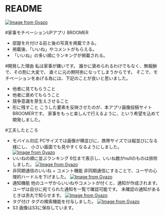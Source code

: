 # README
[![Image from Gyazo](https://i.gyazo.com/b973203f74c582402a1f9dc804ddc55b.jpg)](https://gyazo.com/b973203f74c582402a1f9dc804ddc55b)


#家事モチベーションUPアプリ BROOMER
- 部屋を片付ける前と後の写真を掲載できる。
- 掲載後、「いいね」やコメントがもらえる。
- 「いいね」の多い順にランキングが掲載される。

#開発した理由
私は家事が嫌いです。
誰かに褒められるわけでもなく、無報酬で、その割に大変で、
直ぐに元の黙阿弥になってしまうからです。
そこで、モチベーションをあげる為には、下記のことが良いと思いました。
- 他者に見てもらうこと
- 他者に褒めてもらうこと
- 競争意識を芽生えさせること
- 形に残すこと
こうした要素を反映させたのが、本アプリ画像投稿サイトBROOMERです。
家事をもっと楽しんで行えるように、という希望を込めて開発しました。

#工夫したところ
- モバイル対応
  PCサイズでは画像が横並びに、携帯サイズでは縦並びになる様にし、
  小さい画面でも見やすくなるようにしました。
  [![Image from Gyazo](https://i.gyazo.com/b117fae50f2bf63015be82090e644cd5.jpg)](https://gyazo.com/b117fae50f2bf63015be82090e644cd5)
- いいねの順に並ぶランキング
  6位まで表示し、いいね数がnullのものは排除しました。
  [![Image from Gyazo](https://i.gyazo.com/a2a747013bf4c56fc8bc1ea11057128c.jpg)](https://gyazo.com/a2a747013bf4c56fc8bc1ea11057128c)
- 非同期通信のいいね + コメント機能
  非同期通信にすることで、ユーザの心理的ハードルを下げました。
  [![Image from Gyazo](https://i.gyazo.com/5f776b853f44c639174996a1787b6a82.png)](https://gyazo.com/5f776b853f44c639174996a1787b6a82)
- 通知機能
  他のユーザからいいねやコメントが付くと、通知が作成されます。
  ユーザは自分に宛てられた通知を一覧で確認可能です。
  未確認の通知があるときは赤丸で知らせます。
  [![Image from Gyazo](https://i.gyazo.com/00193cdb2c4df486b4ebdedfe0706d99.png)](https://gyazo.com/00193cdb2c4df486b4ebdedfe0706d99)
- タグ付け
  タグの検索機能を付与しました。
  [![Image from Gyazo](https://i.gyazo.com/a3a59693241804e4f82c9d1c6a581cfc.jpg)](https://gyazo.com/a3a59693241804e4f82c9d1c6a581cfc)
- S3
  画像はS3に保存しています。
